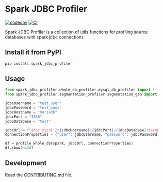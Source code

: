 
# Spark JDBC Profiler

[![codecov](https://codecov.io/gh/hgbink/spark-jdbc-profiler/branch/main/graph/badge.svg?token=spark-jdbc-profiler_token_here)](https://codecov.io/gh/hgbink/spark-jdbc-profiler)
[![CI](https://github.com/hgbink/spark-jdbc-profiler/actions/workflows/main.yml/badge.svg)](https://github.com/hgbink/spark-jdbc-profiler/actions/workflows/main.yml)

Spark JDBC Profiler is a collection of utils functions for profiling source databases with spark jdbc connections. 


## Install it from PyPI

```bash
pip install spark_jdbc_profiler
```

## Usage

```py
from spark_jdbc_profiler.whole_db_profiler.mysql_db_profiler import *
from spark_jdbc_profiler.segmentation_profiler.segmentation_gen import *

jdbcUsername = "test_user"
jdbcPassword = "test_pass"
jdbcHostname = "mariadb"
jdbcPort = "3306"
jdbcDatabase = "test"

jdbcUrl = f"jdbc:mysql://{jdbcHostname}:{jdbcPort}/{jdbcDatabase}?zeroDateTimeBehavior=ROUND"
connectionProperties = {"user": jdbcUsername, "password": jdbcPassword}

df = profile_whole_db(spark, jdbcUrl, connectionProperties)
df.show(n=20)

```


## Development

Read the [CONTRIBUTING.md](CONTRIBUTING.md) file.
